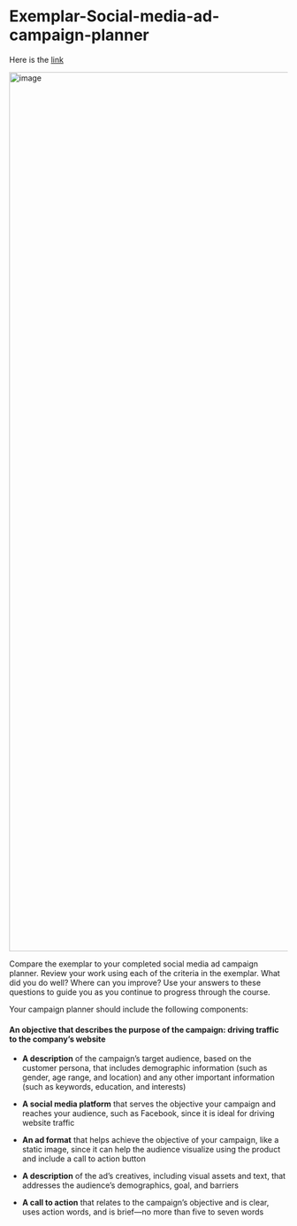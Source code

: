 # Exemplar-Social-media-ad-campaign-planner

Here is the [link](https://docs.google.com/spreadsheets/d/1-xPqFGCBM03vXp6H6MscFUPUg0YXIgDDMwDBWz6LbdY/edit?gid=0#gid=0)

<img width="1588" alt="image" src="https://github.com/user-attachments/assets/a231e6af-5f90-476b-b2a0-bf7e19a25c4f">


Compare the exemplar to your completed social media ad campaign planner. Review your work using each of the criteria in the exemplar. What did you do well? Where can you improve? Use your answers to these questions to guide you as you continue to progress through the course.

Your campaign planner should include the following components:

#### An objective that describes the purpose of the campaign: driving traffic to the company’s website

- **A description** of the campaign’s target audience, based on the customer persona, that includes demographic information (such as gender, age range, and location) and any other important information (such as keywords, education, and interests)

- **A social media platform** that serves the objective your campaign and reaches your audience, such as Facebook, since it is ideal for driving website traffic

- **An ad format** that helps achieve the objective of your campaign, like a static image, since it can help the audience visualize using the product and include a call to action  button

- **A description** of the ad’s creatives, including visual assets and text, that addresses the audience’s demographics, goal, and barriers

- **A call to action** that relates to the campaign’s objective and is clear, uses action words, and is brief—no more than five to seven words
